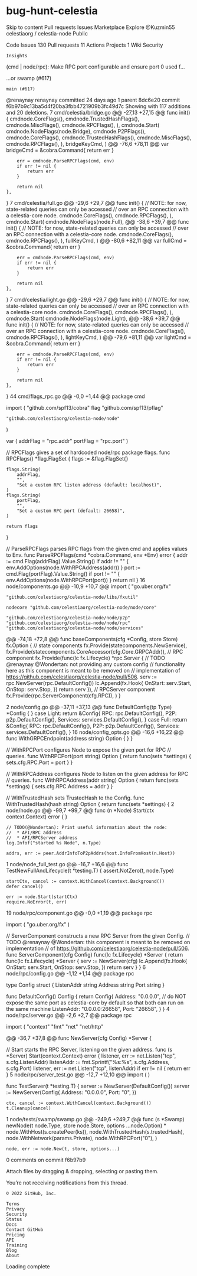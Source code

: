 # bug-hunt-celestia



Skip to content
Pull requests
Issues
Marketplace
Explore
@Kuzmin55
celestiaorg /
celestia-node
Public

Code
Issues 130
Pull requests 11
Actions
Projects 1
Wiki
Security

    Insights

(cmd | node/rpc): Make RPC port configurable and ensure port 0 used f…

…or swamp (#617)

    main (#617) 

@renaynay
renaynay committed 24 days ago
1 parent 8dc6e20 commit f6b97b9c13ba5d4f20ba3fbb4721909b3fc49d7c
Showing
with 117 additions and 20 deletions.
7
cmd/celestia/bridge.go
@@ -27,13 +27,15 @@ func init() {
			cmdnode.CoreFlags(),
			cmdnode.TrustedHashFlags(),
			cmdnode.MiscFlags(),
			cmdnode.RPCFlags(),
		),
		cmdnode.Start(
			cmdnode.NodeFlags(node.Bridge),
			cmdnode.P2PFlags(),
			cmdnode.CoreFlags(),
			cmdnode.TrustedHashFlags(),
			cmdnode.MiscFlags(),
			cmdnode.RPCFlags(),
		),
		bridgeKeyCmd,
	)
@@ -76,6 +78,11 @@ var bridgeCmd = &cobra.Command{
			return err
		}

		err = cmdnode.ParseRPCFlags(cmd, env)
		if err != nil {
			return err
		}

		return nil
	},
}
7
cmd/celestia/full.go
@@ -29,6 +29,7 @@ func init() {
			// NOTE: for now, state-related queries can only be accessed
			// over an RPC connection with a celestia-core node.
			cmdnode.CoreFlags(),
			cmdnode.RPCFlags(),
		),
		cmdnode.Start(
			cmdnode.NodeFlags(node.Full),
@@ -38,6 +39,7 @@ func init() {
			// NOTE: for now, state-related queries can only be accessed
			// over an RPC connection with a celestia-core node.
			cmdnode.CoreFlags(),
			cmdnode.RPCFlags(),
		),
		fullKeyCmd,
	)
@@ -80,6 +82,11 @@ var fullCmd = &cobra.Command{
			return err
		}

		err = cmdnode.ParseRPCFlags(cmd, env)
		if err != nil {
			return err
		}

		return nil
	},
}
7
cmd/celestia/light.go
@@ -29,6 +29,7 @@ func init() {
			// NOTE: for now, state-related queries can only be accessed
			// over an RPC connection with a celestia-core node.
			cmdnode.CoreFlags(),
			cmdnode.RPCFlags(),
		),
		cmdnode.Start(
			cmdnode.NodeFlags(node.Light),
@@ -38,6 +39,7 @@ func init() {
			// NOTE: for now, state-related queries can only be accessed
			// over an RPC connection with a celestia-core node.
			cmdnode.CoreFlags(),
			cmdnode.RPCFlags(),
		),
		lightKeyCmd,
	)
@@ -79,6 +81,11 @@ var lightCmd = &cobra.Command{
			return err
		}

		err = cmdnode.ParseRPCFlags(cmd, env)
		if err != nil {
			return err
		}

		return nil
	},
}
44
cmd/flags_rpc.go
@@ -0,0 +1,44 @@
package cmd

import (
	"github.com/spf13/cobra"
	flag "github.com/spf13/pflag"

	"github.com/celestiaorg/celestia-node/node"
)

var (
	addrFlag = "rpc.addr"
	portFlag = "rpc.port"
)

// RPCFlags gives a set of hardcoded node/rpc package flags.
func RPCFlags() *flag.FlagSet {
	flags := &flag.FlagSet{}

	flags.String(
		addrFlag,
		"",
		"Set a custom RPC listen address (default: localhost)",
	)
	flags.String(
		portFlag,
		"",
		"Set a custom RPC port (default: 26658)",
	)

	return flags
}

// ParseRPCFlags parses RPC flags from the given cmd and applies values to Env.
func ParseRPCFlags(cmd *cobra.Command, env *Env) error {
	addr := cmd.Flag(addrFlag).Value.String()
	if addr != "" {
		env.AddOptions(node.WithRPCAddress(addr))
	}
	port := cmd.Flag(portFlag).Value.String()
	if port != "" {
		env.AddOptions(node.WithRPCPort(port))
	}
	return nil
}
16
node/components.go
@@ -10,9 +10,7 @@ import (
	"go.uber.org/fx"

	"github.com/celestiaorg/celestia-node/libs/fxutil"

	nodecore "github.com/celestiaorg/celestia-node/node/core"

	"github.com/celestiaorg/celestia-node/node/p2p"
	"github.com/celestiaorg/celestia-node/node/rpc"
	"github.com/celestiaorg/celestia-node/node/services"
@@ -74,18 +72,8 @@ func baseComponents(cfg *Config, store Store) fx.Option {
		// state components
		fx.Provide(statecomponents.NewService),
		fx.Provide(statecomponents.CoreAccessor(cfg.Core.GRPCAddr)),
		// RPC component
		fx.Provide(func(lc fx.Lifecycle) *rpc.Server {
			// TODO @renaynay @Wondertan: not providing any custom config
			//  functionality here as this component is meant to be removed on
			//  implementation of https://github.com/celestiaorg/celestia-node/pull/506.
			serv := rpc.NewServer(rpc.DefaultConfig())
			lc.Append(fx.Hook{
				OnStart: serv.Start,
				OnStop:  serv.Stop,
			})
			return serv
		}),
		// RPCServer component
		fx.Provide(rpc.ServerComponent(cfg.RPC)),
	)
}

2
node/config.go
@@ -37,11 +37,13 @@ func DefaultConfig(tp Type) *Config {
		}
	case Light:
		return &Config{
			RPC:      rpc.DefaultConfig(),
			P2P:      p2p.DefaultConfig(),
			Services: services.DefaultConfig(),
		}
	case Full:
		return &Config{
			RPC:      rpc.DefaultConfig(),
			P2P:      p2p.DefaultConfig(),
			Services: services.DefaultConfig(),
		}
16
node/config_opts.go
@@ -16,6 +16,22 @@ func WithGRPCEndpoint(address string) Option {
	}
}

// WithRPCPort configures Node to expose the given port for RPC
// queries.
func WithRPCPort(port string) Option {
	return func(sets *settings) {
		sets.cfg.RPC.Port = port
	}
}

// WithRPCAddress configures Node to listen on the given address for RPC
// queries.
func WithRPCAddress(addr string) Option {
	return func(sets *settings) {
		sets.cfg.RPC.Address = addr
	}
}

// WithTrustedHash sets TrustedHash to the Config.
func WithTrustedHash(hash string) Option {
	return func(sets *settings) {
2
node/node.go
@@ -99,7 +99,7 @@ func (n *Node) Start(ctx context.Context) error {
	}

	// TODO(@Wondertan): Print useful information about the node:
	//  * API/RPC address
	//  * API/RPCServer address
	log.Infof("started %s Node", n.Type)

	addrs, err := peer.AddrInfoToP2pAddrs(host.InfoFromHost(n.Host))
1
node/node_full_test.go
@@ -16,7 +16,6 @@ func TestNewFullAndLifecycle(t *testing.T) {
	assert.NotZero(t, node.Type)

	startCtx, cancel := context.WithCancel(context.Background())
	defer cancel()

	err := node.Start(startCtx)
	require.NoError(t, err)
19
node/rpc/component.go
@@ -0,0 +1,19 @@
package rpc

import (
	"go.uber.org/fx"
)

// ServerComponent constructs a new RPC Server from the given Config.
// TODO @renaynay @Wondertan: this component is meant to be removed on implementation
//  of https://github.com/celestiaorg/celestia-node/pull/506.
func ServerComponent(cfg Config) func(lc fx.Lifecycle) *Server {
	return func(lc fx.Lifecycle) *Server {
		serv := NewServer(cfg)
		lc.Append(fx.Hook{
			OnStart: serv.Start,
			OnStop:  serv.Stop,
		})
		return serv
	}
}
6
node/rpc/config.go
@@ -1,12 +1,14 @@
package rpc

type Config struct {
	ListenAddr string
	Address string
	Port    string
}

func DefaultConfig() Config {
	return Config{
		Address: "0.0.0.0",
		// do NOT expose the same port as celestia-core by default so that both can run on the same machine
		ListenAddr: "0.0.0.0:26658",
		Port: "26658",
	}
}
4
node/rpc/server.go
@@ -2,6 +2,7 @@ package rpc

import (
	"context"
	"fmt"
	"net"
	"net/http"

@@ -36,7 +37,8 @@ func NewServer(cfg Config) *Server {

// Start starts the RPC Server, listening on the given address.
func (s *Server) Start(context.Context) error {
	listener, err := net.Listen("tcp", s.cfg.ListenAddr)
	listenAddr := fmt.Sprintf("%s:%s", s.cfg.Address, s.cfg.Port)
	listener, err := net.Listen("tcp", listenAddr)
	if err != nil {
		return err
	}
5
node/rpc/server_test.go
@@ -12,7 +12,10 @@ import (
)

func TestServer(t *testing.T) {
	server := NewServer(DefaultConfig())
	server := NewServer(Config{
		Address: "0.0.0.0",
		Port:    "0",
	})

	ctx, cancel := context.WithCancel(context.Background())
	t.Cleanup(cancel)
1
node/tests/swamp/swamp.go
@@ -249,6 +249,7 @@ func (s *Swamp) newNode(t node.Type, store node.Store, options ...node.Option) *
		node.WithHost(s.createPeer(ks)),
		node.WithTrustedHash(s.trustedHash),
		node.WithNetwork(params.Private),
		node.WithRPCPort("0"),
	)

	node, err := node.New(t, store, options...)
0 comments on commit f6b97b9

Attach files by dragging & dropping, selecting or pasting them.

You’re not receiving notifications from this thread.

    © 2022 GitHub, Inc.

    Terms
    Privacy
    Security
    Status
    Docs
    Contact GitHub
    Pricing
    API
    Training
    Blog
    About

Loading complete
